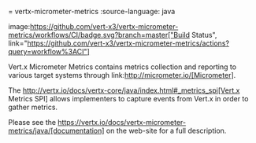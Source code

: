= vertx-micrometer-metrics
:source-language: java

image:https://github.com/vert-x3/vertx-micrometer-metrics/workflows/CI/badge.svg?branch=master["Build Status", link="https://github.com/vert-x3/vertx-micrometer-metrics/actions?query=workflow%3ACI"]

Vert.x Micrometer Metrics contains metrics collection and reporting to various target systems through link:http://micrometer.io/[Micrometer].

The http://vertx.io/docs/vertx-core/java/index.html#_metrics_spi[Vert.x Metrics SPI] allows implementers to
capture events from Vert.x in order to gather metrics.

Please see the https://vertx.io/docs/vertx-micrometer-metrics/java/[documentation]
 on the web-site for a full description.
